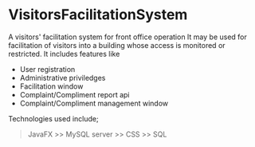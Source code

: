 # VisitorsFacilitationSystem
A visitors' facilitation system for front office operation
It may be used for facilitation of visitors into a building whose access is monitored or restricted.
It includes features like
- User registration
- Administrative priviledges
- Facilitation window
- Complaint/Compliment report api
- Complaint/Compliment management window

Technologies used include;
> JavaFX >>
> MySQL server >>
> CSS >>
> SQL
